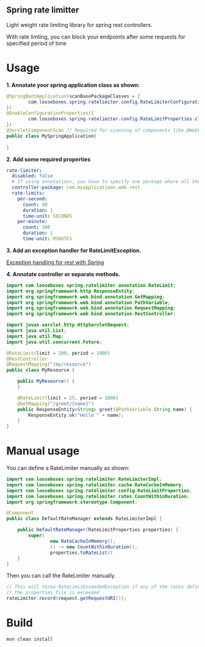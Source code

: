 ## Spring rate limitter

Light weight rate limiting library for spring rest controllers.

With rate limting, you can block your endpoints after some requests for specified period of time

# Usage

__1. Annotate your spring application class as shown:__

```java
@SpringBootApplication(scanBasePackageClasses = {
        com.looseboxes.spring.ratelimiter.config.RateLimiterConfiguration.class
})
@EnableConfigurationProperties({
        com.looseboxes.spring.ratelimiter.config.RateLimitProperties.class
})
@ServletComponentScan // Required for scanning of components like @WebListener
public class MySpringApplication{
    
}
```

__2. Add some required properties__

```yaml
rate-limiter:
  disabled: false
  # If using annotations, you have to specify one package where all the controllers should be scanned for
  controller-package: com.myapplicatioon.web.rest
  rate-limits:
    per-second:
      count: 90
      duration: 1
      time-unit: SECONDS
    per-minute:
      count: 300
      duration: 1
      time-unit: MINUTES
```

__3. Add an exception handler for RateLimitException.__ 

[Exception handling for rest with Spring](https://www.baeldung.com/exception-handling-for-rest-with-spring)

__4. Annotate controller or separate methods.__

```java
import com.looseboxes.spring.ratelimiter.annotation.RateLimit;
import org.springframework.http.ResponseEntity;
import org.springframework.web.bind.annotation.GetMapping;
import org.springframework.web.bind.annotation.PathVariable;
import org.springframework.web.bind.annotation.RequestMapping;
import org.springframework.web.bind.annotation.RestController;

import javax.servlet.http.HttpServletRequest;
import java.util.List;
import java.util.Map;
import java.util.concurrent.Future;

@RateLimit(limit = 100, period = 1000)
@RestController
@RequestMapping("/my/resource")
public class MyResource {

    public MyResource() {
    }

    @RateLimit(limit = 25, period = 1000)
    @GetMapping("/greet/{name}")
    public ResponseEntity<String> greet(@PathVariable String name) {
        ResponseEntity.ok("Hello " + name);
    }
}
```

# Manual usage

You can define a RateLimiter manually as shown:

```java
import com.looseboxes.spring.ratelimiter.RateLimiterImpl;
import com.looseboxes.spring.ratelimiter.cache.RateCacheInMemory;
import com.looseboxes.spring.ratelimiter.config.RateLimitProperties;
import com.looseboxes.spring.ratelimiter.rates.CountWithinDuration;
import org.springframework.stereotype.Component;

@Component
public class DefaultRateManager extends RateLimiterImpl {

    public DefaultRateManager(RateLimitProperties properties) {
        super(
                new RateCacheInMemory(),
                () -> new CountWithinDuration(),
                properties.toRateList()
    }
}
```

Then you can call the RateLimiter manually.

```java
// This will throw RateLimitExceededException if any of the rates defined in
// the properties file is exceeded
rateLimiter.record(request.getRequestURI()); 
```

# Build

```sh
mvn clean install
```
